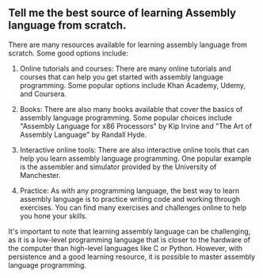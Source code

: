 ## Tell me the best source of learning Assembly language from scratch.

There are many resources available for learning assembly language from scratch. Some good options include:

1. Online tutorials and courses: There are many online tutorials and courses that can help you get started with assembly language programming. Some popular options include Khan Academy, Udemy, and Coursera.

2. Books: There are also many books available that cover the basics of assembly language programming. Some popular choices include "Assembly Language for x86 Processors" by Kip Irvine and "The Art of Assembly Language" by Randall Hyde.

3. Interactive online tools: There are also interactive online tools that can help you learn assembly language programming. One popular example is the assembler and simulator provided by the University of Manchester.

4. Practice: As with any programming language, the best way to learn assembly language is to practice writing code and working through exercises. You can find many exercises and challenges online to help you hone your skills.

It's important to note that learning assembly language can be challenging, as it is a low-level programming language that is closer to the hardware of the computer than high-level languages like C or Python. However, with persistence and a good learning resource, it is possible to master assembly language programming.
